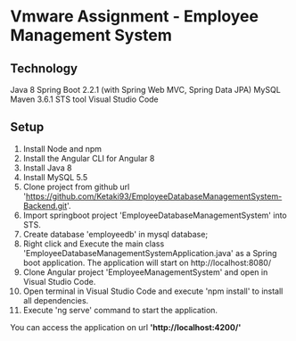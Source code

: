 # Vmware Assignment - Employee Management System

## Technology
Java 8
Spring Boot 2.2.1 (with Spring Web MVC, Spring Data JPA)
MySQL
Maven 3.6.1
STS tool
Visual Studio Code

## Setup
1. Install Node and npm
2. Install the Angular CLI for Angular 8
3. Install Java 8
4. Install MySQL 5.5
5. Clone project from github url 'https://github.com/Ketaki93/EmployeeDatabaseManagementSystem-Backend.git'.
6. Import springboot project 'EmployeeDatabaseManagementSystem' into STS.
7. Create database 'employeedb' in mysql database;
8. Right click and Execute the main class 'EmployeeDatabaseManagementSystemApplication.java' as a Spring boot application. The application will start on http://localhost:8080/
9. Clone Angular project 'EmployeeManagementSystem' and open in Visual Studio Code.
10. Open terminal in Visual Studio Code and execute 'npm install' to install all dependencies.
11. Execute 'ng serve' command to start the application.

You can access the application on url **'http://localhost:4200/'**
